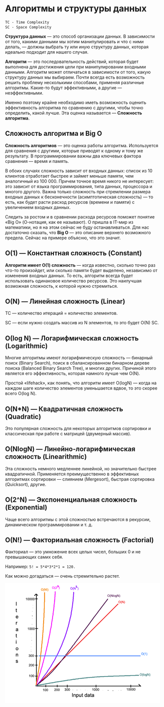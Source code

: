 # Алгоритмы и структуры данных

```
TC - Time Complexity
SC - Space Complexity
```

**Структура данных** — это способ организации данных. В зависимости от того, какими данными мы хотим манипулировать и что с ними делать, — должны выбрать ту или иную структуру данных, которая идеально подходит для нашего случая.

**Алгоритм** — это последовательность действий, которая будет выполнена для достижения цели при манипулировании входными данными. Алгоритм может отличаться в зависимости от того, какую структуру данных мы выбираем. Почти всегда есть возможность решить проблему несколькими способами, применяя различные алгоритмы. Какие-то будут эффективными, а другие — неэффективными.

Именно поэтому крайне необходимо иметь возможность оценить эффективность алгоритма по сравнению с другими, чтобы точно определить, какой лучше. Эта оценка называется — **Сложность алгоритма**.

## Сложность алгоритма и Big O

**Сложность алгоритмов** — это оценка работы алгоритма. Используется для сравнения с другими, которые приводят к одному и тому же результату. В программировании важны два ключевых фактора сравнения — время и память.

В обоих случаях сложность зависит от входных данных: список из 10 клиентов отработает быстрее и займет меньше памяти, чем аналогичный из 100 000. Причем точное время никого не интересует: это зависит от языка программирования, типа данных, процессора и многого другого. Важна только сложность при стремлении размера входных данных к бесконечности (асимптотическая сложность) — то есть, как будет расти расход ресурсов (времени и памяти) с увеличением входных данных.

Следить за ростом и в сравнении расхода ресурсов поможет понятие «Big O» (О-нотация, как ее называют). О пришла в IT-мир из математики, но я на этом сейчас не буду останавливаться. Для нас достаточно сказать, что **Big O** — это описание верхнего возможного предела. Сейчас на примере объясню, что это значит.

## О(1) — Константная сложность (Constant)

**Алгоритм имеет О(1) сложность** — когда известно, сколько точно раз что-то произойдет, или сколько памяти будет выделено, независимо от изменения входных данных. То есть, алгоритм всегда будет использовать одинаковое количество ресурсов. Это наилучшая возможная сложность, к которой нужно стремиться.

## О(N) — Линейная сложность (Linear)

TC — количество итераций = количество элементов.

SC — если нужно создать массив из N элементов, то это будет O(N) SC.

## О(log N) — Логарифмическая сложность (Logarithmic)

Многие алгоритмы имеют логарифмическую сложность — бинарный поиск (Binary Search), поиск в сбалансированном бинарном дереве поиска (Balanced Binary Search Tree), и многих других. Причиной этого является его эффективность, которая намного лучше чем О(N).

Простой «lifehack», как понять, что алгоритм имеет O(logN) — когда на каждом шаге количество элементов уменьшается вдвое, то это скорее всего O(log N).

## О(N\*N) — Квадратичная сложность (Quadratic)

Это популярная сложность для некоторых алгоритмов сортировки и классическая при работе с матрицей (двумерный массив).

## О(NlogN) — Линейно-логарифмическая сложность (Linearithmic)

Эта сложность немного медленнее линейной, но значительно быстрее квадратичной. Применяется преимущественно в эффективных алгоритмах сортировки — слиянием (Mergesort), быстрая сортировка (Quicksort), другие.

## O(2^N) — Экспоненциальная сложность (Exponential)

Чаще всего алгоритмы с этой сложностью встречаются в рекурсии, динамическом программировании и т. д.

## O(N!) — Факториальная сложность (Factorial)

Факториал — это умножение всех целых чисел, больших 0 и не превышающих самих себя.

Например: `5! = 5*4*3*2*1 = 120.`

Как можно догадаться — очень стремительно растет.

![Все сложности алгоритмов](./images/algo-complexity.png "Графическое представление сложности алгоритмов")
